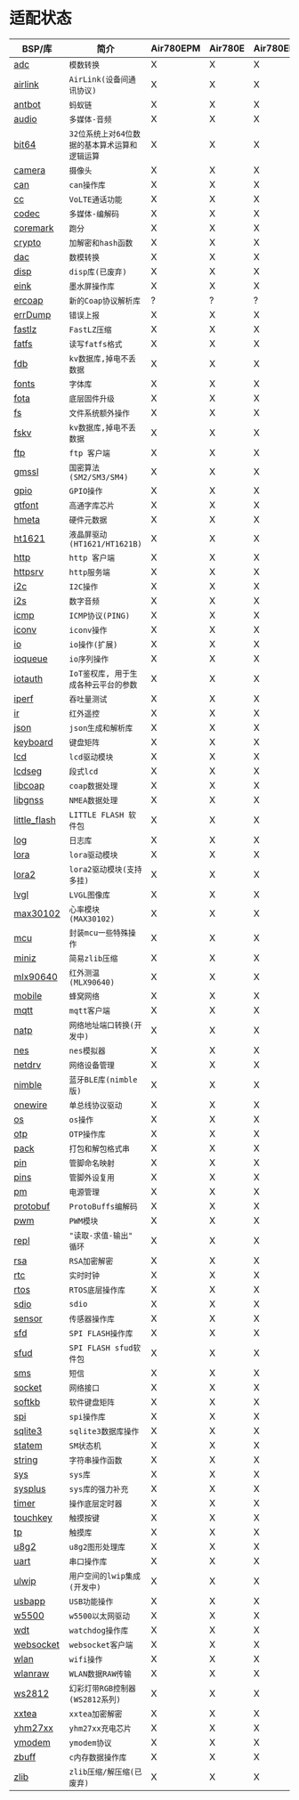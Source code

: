# 适配状态

|BSP/库|简介|Air780EPM|Air780E|Air780EP|Air780EPS|Air201|
|---|---|---|---|---|---|---|
|[adc](adc.md)|`模数转换`|X|X|X|X|X|
|[airlink](airlink.md)|`AirLink(设备间通讯协议)`|X|X|X|X|X|
|[antbot](antbot.md)|`蚂蚁链`|X|X|X|X|X|
|[audio](audio.md)|`多媒体-音频`|X|X|X|X|X|
|[bit64](bit64.md)|`32位系统上对64位数据的基本算术运算和逻辑运算`|X|X|X|X|X|
|[camera](camera.md)|`摄像头`|X|X|X|X|X|
|[can](can.md)|`can操作库`|X|X|X|X|X|
|[cc](cc.md)|`VoLTE通话功能`|X|X|X|X|X|
|[codec](codec.md)|`多媒体-编解码`|X|X|X|X|X|
|[coremark](coremark.md)|`跑分`|X|X|X|X|X|
|[crypto](crypto.md)|`加解密和hash函数`|X|X|X|X|X|
|[dac](dac.md)|`数模转换`|X|X|X|X|X|
|[disp](disp.md)|`disp库(已废弃)`|X|X|X|X|X|
|[eink](eink.md)|`墨水屏操作库`|X|X|X|X|X|
|[ercoap](ercoap.md)|`新的Coap协议解析库`|?|?|?|?|?|
|[errDump](errDump.md)|`错误上报`|X|X|X|X|X|
|[fastlz](fastlz.md)|`FastLZ压缩`|X|X|X|X|X|
|[fatfs](fatfs.md)|`读写fatfs格式`|X|X|X|X|X|
|[fdb](fdb.md)|`kv数据库,掉电不丢数据`|X|X|X|X|X|
|[fonts](fonts.md)|`字体库`|X|X|X|X|X|
|[fota](fota.md)|`底层固件升级`|X|X|X|X|X|
|[fs](fs.md)|`文件系统额外操作`|X|X|X|X|X|
|[fskv](fskv.md)|`kv数据库,掉电不丢数据`|X|X|X|X|X|
|[ftp](ftp.md)|`ftp 客户端`|X|X|X|X|X|
|[gmssl](gmssl.md)|`国密算法(SM2/SM3/SM4)`|X|X|X|X|X|
|[gpio](gpio.md)|`GPIO操作`|X|X|X|X|X|
|[gtfont](gtfont.md)|`高通字库芯片`|X|X|X|X|X|
|[hmeta](hmeta.md)|`硬件元数据`|X|X|X|X|X|
|[ht1621](ht1621.md)|`液晶屏驱动(HT1621/HT1621B)`|X|X|X|X|X|
|[http](http.md)|`http 客户端`|X|X|X|X|X|
|[httpsrv](httpsrv.md)|`http服务端`|X|X|X|X|X|
|[i2c](i2c.md)|`I2C操作`|X|X|X|X|X|
|[i2s](i2s.md)|`数字音频`|X|X|X|X|X|
|[icmp](icmp.md)|`ICMP协议(PING)`|X|X|X|X|X|
|[iconv](iconv.md)|`iconv操作`|X|X|X|X|X|
|[io](io.md)|`io操作(扩展)`|X|X|X|X|X|
|[ioqueue](ioqueue.md)|`io序列操作`|X|X|X|X|X|
|[iotauth](iotauth.md)|`IoT鉴权库, 用于生成各种云平台的参数`|X|X|X|X|X|
|[iperf](iperf.md)|`吞吐量测试`|X|X|X|X|X|
|[ir](ir.md)|`红外遥控`|X|X|X|X|X|
|[json](json.md)|`json生成和解析库`|X|X|X|X|X|
|[keyboard](keyboard.md)|`键盘矩阵`|X|X|X|X|X|
|[lcd](lcd.md)|`lcd驱动模块`|X|X|X|X|X|
|[lcdseg](lcdseg.md)|`段式lcd`|X|X|X|X|X|
|[libcoap](libcoap.md)|`coap数据处理`|X|X|X|X|X|
|[libgnss](libgnss.md)|`NMEA数据处理`|X|X|X|X|X|
|[little_flash](little_flash.md)|`LITTLE FLASH 软件包`|X|X|X|X|X|
|[log](log.md)|`日志库`|X|X|X|X|X|
|[lora](lora.md)|`lora驱动模块`|X|X|X|X|X|
|[lora2](lora2.md)|`lora2驱动模块(支持多挂)`|X|X|X|X|X|
|[lvgl](lvgl.md)|`LVGL图像库`|X|X|X|X|X|
|[max30102](max30102.md)|`心率模块(MAX30102)`|X|X|X|X|X|
|[mcu](mcu.md)|`封装mcu一些特殊操作`|X|X|X|X|X|
|[miniz](miniz.md)|`简易zlib压缩`|X|X|X|X|X|
|[mlx90640](mlx90640.md)|`红外测温(MLX90640)`|X|X|X|X|X|
|[mobile](mobile.md)|`蜂窝网络`|X|X|X|X|X|
|[mqtt](mqtt.md)|`mqtt客户端`|X|X|X|X|X|
|[natp](natp.md)|`网络地址端口转换(开发中)`|X|X|X|X|X|
|[nes](nes.md)|`nes模拟器`|X|X|X|X|X|
|[netdrv](netdrv.md)|`网络设备管理`|X|X|X|X|X|
|[nimble](nimble.md)|`蓝牙BLE库(nimble版)`|X|X|X|X|X|
|[onewire](onewire.md)|`单总线协议驱动`|X|X|X|X|X|
|[os](os.md)|`os操作`|X|X|X|X|X|
|[otp](otp.md)|`OTP操作库`|X|X|X|X|X|
|[pack](pack.md)|`打包和解包格式串`|X|X|X|X|X|
|[pin](pin.md)|`管脚命名映射`|X|X|X|X|X|
|[pins](pins.md)|`管脚外设复用`|X|X|X|X|X|
|[pm](pm.md)|`电源管理`|X|X|X|X|X|
|[protobuf](protobuf.md)|`ProtoBuffs编解码`|X|X|X|X|X|
|[pwm](pwm.md)|`PWM模块`|X|X|X|X|X|
|[repl](repl.md)|`"读取-求值-输出" 循环`|X|X|X|X|X|
|[rsa](rsa.md)|`RSA加密解密`|X|X|X|X|X|
|[rtc](rtc.md)|`实时时钟`|X|X|X|X|X|
|[rtos](rtos.md)|`RTOS底层操作库`|X|X|X|X|X|
|[sdio](sdio.md)|`sdio`|X|X|X|X|X|
|[sensor](sensor.md)|`传感器操作库`|X|X|X|X|X|
|[sfd](sfd.md)|`SPI FLASH操作库`|X|X|X|X|X|
|[sfud](sfud.md)|`SPI FLASH sfud软件包`|X|X|X|X|X|
|[sms](sms.md)|`短信`|X|X|X|X|X|
|[socket](socket.md)|`网络接口`|X|X|X|X|X|
|[softkb](softkb.md)|`软件键盘矩阵`|X|X|X|X|X|
|[spi](spi.md)|`spi操作库`|X|X|X|X|X|
|[sqlite3](sqlite3.md)|`sqlite3数据库操作`|X|X|X|X|X|
|[statem](statem.md)|`SM状态机`|X|X|X|X|X|
|[string](string.md)|`字符串操作函数`|X|X|X|X|X|
|[sys](sys.md)|`sys库`|X|X|X|X|X|
|[sysplus](sysplus.md)|`sys库的强力补充`|X|X|X|X|X|
|[timer](timer.md)|`操作底层定时器`|X|X|X|X|X|
|[touchkey](touchkey.md)|`触摸按键`|X|X|X|X|X|
|[tp](tp.md)|`触摸库`|X|X|X|X|X|
|[u8g2](u8g2.md)|`u8g2图形处理库`|X|X|X|X|X|
|[uart](uart.md)|`串口操作库`|X|X|X|X|X|
|[ulwip](ulwip.md)|`用户空间的lwip集成(开发中)`|X|X|X|X|X|
|[usbapp](usbapp.md)|`USB功能操作`|X|X|X|X|X|
|[w5500](w5500.md)|`w5500以太网驱动`|X|X|X|X|X|
|[wdt](wdt.md)|`watchdog操作库`|X|X|X|X|X|
|[websocket](websocket.md)|`websocket客户端`|X|X|X|X|X|
|[wlan](wlan.md)|`wifi操作`|X|X|X|X|X|
|[wlanraw](wlanraw.md)|`WLAN数据RAW传输`|X|X|X|X|X|
|[ws2812](ws2812.md)|`幻彩灯带RGB控制器(WS2812系列)`|X|X|X|X|X|
|[xxtea](xxtea.md)|`xxtea加密解密 `|X|X|X|X|X|
|[yhm27xx](yhm27xx.md)|`yhm27xx充电芯片`|X|X|X|X|X|
|[ymodem](ymodem.md)|`ymodem协议`|X|X|X|X|X|
|[zbuff](zbuff.md)|`c内存数据操作库`|X|X|X|X|X|
|[zlib](zlib.md)|`zlib压缩/解压缩(已废弃)`|X|X|X|X|X|

